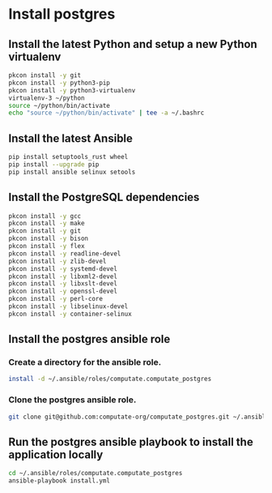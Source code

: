 # Install postgres

## Install the latest Python and setup a new Python virtualenv

```bash
pkcon install -y git
pkcon install -y python3-pip
pkcon install -y python3-virtualenv
virtualenv-3 ~/python
source ~/python/bin/activate
echo "source ~/python/bin/activate" | tee -a ~/.bashrc
```

## Install the latest Ansible

```bash
pip install setuptools_rust wheel
pip install --upgrade pip
pip install ansible selinux setools
```

## Install the PostgreSQL dependencies

```bash
pkcon install -y gcc
pkcon install -y make
pkcon install -y git
pkcon install -y bison
pkcon install -y flex
pkcon install -y readline-devel
pkcon install -y zlib-devel
pkcon install -y systemd-devel
pkcon install -y libxml2-devel
pkcon install -y libxslt-devel
pkcon install -y openssl-devel
pkcon install -y perl-core
pkcon install -y libselinux-devel
pkcon install -y container-selinux
```

## Install the postgres ansible role

### Create a directory for the ansible role. 

```bash
install -d ~/.ansible/roles/computate.computate_postgres
```

### Clone the postgres ansible role. 

```bash
git clone git@github.com:computate-org/computate_postgres.git ~/.ansible/roles/computate.computate_postgres
```

## Run the postgres ansible playbook to install the application locally

```bash
cd ~/.ansible/roles/computate.computate_postgres
ansible-playbook install.yml
```


